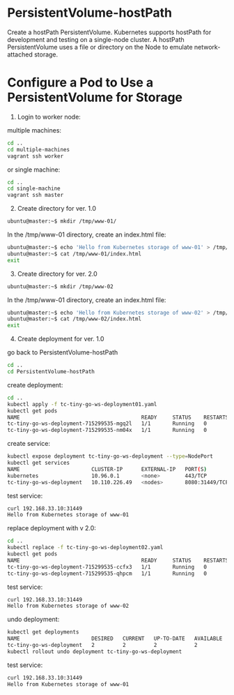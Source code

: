 # PersistentVolume-hostPath
Create a hostPath PersistentVolume. Kubernetes supports hostPath for development and testing on a single-node cluster. 
A hostPath PersistentVolume uses a file or directory on the Node to emulate network-attached storage.

# Configure a Pod to Use a PersistentVolume for Storage

1. Login to worker node:

multiple machines:
```bash
cd ..
cd multiple-machines
vagrant ssh worker 
```
or 
single machine:
```bash
cd ..
cd single-machine
vagrant ssh master 
```

2. Create directory for ver. 1.0
```bash
ubuntu@master:~$ mkdir /tmp/www-01/
```

In the /tmp/www-01 directory, create an index.html file:

```bash
ubuntu@master:~$ echo 'Hello from Kubernetes storage of www-01' > /tmp/www-01/index.html
ubuntu@master:~$ cat /tmp/www-01/index.html
exit
```
3. Create directory for ver. 2.0
```bash
ubuntu@master:~$ mkdir /tmp/www-02
```

In the /tmp/www-01 directory, create an index.html file:

```bash
ubuntu@master:~$ echo 'Hello from Kubernetes storage of www-02' > /tmp/www-02/index.html
ubuntu@master:~$ cat /tmp/www-02/index.html
exit
```
4. Create deployment for ver. 1.0

go back to PersistentVolume-hostPath

```bash
cd ..
cd PersistentVolume-hostPath
```

create deployment:

```bash
cd ..
kubectl apply -f tc-tiny-go-ws-deployment01.yaml 
kubectl get pods
NAME                                       READY     STATUS    RESTARTS   AGE
tc-tiny-go-ws-deployment-715299535-mgq2l   1/1       Running   0          12s
tc-tiny-go-ws-deployment-715299535-nm04x   1/1       Running   0          12s
```

create service:

```bash
kubectl expose deployment tc-tiny-go-ws-deployment --type=NodePort
kubectl get services
NAME                       CLUSTER-IP      EXTERNAL-IP   PORT(S)          AGE
kubernetes                 10.96.0.1       <none>        443/TCP          1d
tc-tiny-go-ws-deployment   10.110.226.49   <nodes>       8080:31449/TCP   39s
```

test service:

```bash
curl 192.168.33.10:31449
Hello from Kubernetes storage of www-01
```

replace deployment with v 2.0:

```bash
cd ..
kubectl replace -f tc-tiny-go-ws-deployment02.yaml 
kubectl get pods
NAME                                       READY     STATUS    RESTARTS   AGE
tc-tiny-go-ws-deployment-715299535-ccfx3   1/1       Running   0          16s
tc-tiny-go-ws-deployment-715299535-qhpcm   1/1       Running   0          16s
```

test service:

```bash
curl 192.168.33.10:31449
Hello from Kubernetes storage of www-02
```

undo deployment:

```bash
kubectl get deployments
NAME                       DESIRED   CURRENT   UP-TO-DATE   AVAILABLE   AGE
tc-tiny-go-ws-deployment   2         2         2            2           11m
kubectl rollout undo deployment tc-tiny-go-ws-deployment
```

test service:

```bash
curl 192.168.33.10:31449
Hello from Kubernetes storage of www-01
```

